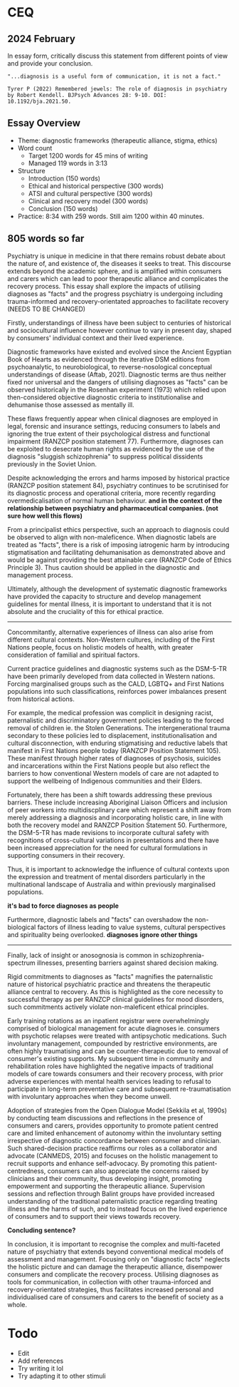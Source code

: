 # CEQ

## 2024 February
In essay form, critically discuss this statement from different points of view and provide your conclusion.
```
"...diagnosis is a useful form of communication, it is not a fact."

Tyrer P (2022) Remembered jewels: The role of diagnosis in psychiatry by Robert Kendell. BJPsych Advances 28: 9-10. DOI: 10.1192/bja.2021.50.
```
## Essay Overview

- Theme: diagnostic frameworks (therapeutic alliance, stigma, ethics)
- Word count
  - Target 1200 words for 45 mins of writing
  - Managed 119 words in 3:13
- Structure
  - Introduction (150 words)
  - Ethical and historical perspective (300 words)
  - ATSI and cultural perspective (300 words)
  - Clinical and recovery model (300 words)
  - Conclusion (150 words)
- Practice: 8:34 with 259 words. Still aim 1200 within 40 minutes.

805 words so far
---

<!-- Introduction: 79/150 words
Could define diagnosis -->

Psychiatry is unique in medicine in that there remains robust debate about the nature of, and existence of, the diseases it seeks to treat. This discourse extends beyond the academic sphere, and is amplified within consumers and carers which can lead to poor therapeutic alliance and complicates the recovery process. This essay shall explore the impacts of utilising diagnoses as "facts" and the progress psychiatry is undergoing including trauma-informed and recovery-orientated approaches to facilitate recovery (NEEDS TO BE CHANGED)

<!-- 
Paragraph 1: 326 / 300 words
Ethical and historical
Re quote: shit changes and needs to change
 -->

Firstly, understandings of illness have been subject to centuries of historical and sociocultural influence however continue to vary in present day, shaped by consumers' individual context and their lived experience. 

Diagnostic frameworks have existed and evolved since the Ancient Egyptian Book of Hearts as evidenced through the iterative DSM editions from psychoanalytic, to neurobiological, to reverse-nosological conceptual understandings of disease (Aftab, 2021). Diagnostic terms are thus neither fixed nor universal and the dangers of utilising diagnoses as "facts" can be observed historically in the Rosenhan experiment (1973) which relied upon then-considered objective diagnostic criteria to institutionalise and dehumanise those assessed as mentally ill. 

These flaws frequently appear when clinical diagnoses are employed in legal, forensic and insurance settings, reducing consumers to labels and ignoring the true extent of their psychological distress and functional impairment (RANZCP position statement 77). Furthermore, diagnoses can be exploited to desecrate human rights as evidenced by the use of the diagnosis "sluggish schizophrenia" to suppress political dissidents previously in the Soviet Union. 

Despite acknowledging the errors and harms imposed by historical practice (RANZCP position statement 84), psychiatry continues to be scrutinised for its diagnostic process and operational criteria, more recently regarding overmedicalisation of normal human behaviour. **and in the context of the relationship between psychiatry and pharmaceutical companies. (not sure how well this flows)**

From a principalist ethics perspective, such an approach to diagnosis could be observed to align with non-maleficence. When diagnostic labels are treated as "facts", there is a risk of imposing iatrogenic harm by introducing stigmatisation and facilitating dehumanisation as demonstrated above and would be against providing the best attainable care (RANZCP Code of Ethics Principle 3). Thus caution should be applied in the diagnostic and management process.  

Ultimately, although the development of systematic diagnostic frameworks have provided the capacity to structure and develop management guidelines for mental illness, it is important to understand that it is not absolute and the cruciality of this for ethical practice.

---

<!-- 
Paragraph 2: 292/300 words
ATSI and cultural
Re quote: diagnosis varies as per culture, not fixed
Points:
- Harmful to diagnose directly
- Diagnoses lead to diagnostic shadowing
 -->

Concommitantly, alternative experiences of illness can also arise from different cultural contexts. Non-Western cultures, including of the First Nations people, focus on holistic models of health, with greater consideration of familial and spiritual factors. 

Current practice guidelines and diagnostic systems such as the DSM-5-TR have been primarily developed from data collected in Western nations. Forcing marginalised groups such as the CALD, LGBTQ+ and First Nations populations into such classifications, reinforces power imbalances present from historical actions.

For example, the medical profession was complicit in designing racist, paternalistic and discriminatory government policies leading to the forced removal of children ie. the Stolen Generations. The intergenerational trauma secondary to these policies led to displacement, institutionalisation and cultural disconnection, with enduring stigmatising and reductive labels that manifest in First Nations people today (RANZCP Position Statement 105). These manifest through higher rates of diagnoses of psychosis, suicides and incarcerations within the First Nations people but also reflect the barriers to how conventional Western models of care are not adapted to support the wellbeing of Indigenous communities and their Elders. 

Fortunately, there has been a shift towards addressing these previous barriers. These include increasing Aboriginal Liaison Officers and inclusion of peer workers into multidiscplinary care which represent a shift away from merely addressing a diagnosis and incorporating holistic care, in line with both the recovery model and RANZCP Position Statement 50. Furthermore, the DSM-5-TR has made revisions to incorporate cultural safety with recognitions of cross-cultural variations in presentations and there have been increased appreciation for the need for cultural formulations in supporting consumers in their recovery. 

Thus, it is important to acknowledge the influence of cultural contexts upon the expression and treatment of mental disorders particularly in the multinational landscape of Australia and within previously marginalised populations. 
 
 **it's bad to force diagnoses as people**




Furthermore, diagnostic labels and "facts" can overshadow the non-biological factors of illness leading to value systems, cultural perspectives and spirituality being overlooked.  **diagnoses ignore other things**

---

<!-- 
Paragraph 3: 301/300 words
Clinical example + recovery model + open dialogue
Re quote: recovery does not depend on diagnosis
-->

Finally, lack of insight or anosognosia is common in schizophrenia-spectrum illnesses, presenting barriers against shared decision making. 

Rigid commitments to diagnoses as "facts" magnifies the paternalistic nature of historical psychiatric practice and threatens the therapeutic alliance central to recovery. As this is highlighted as the core necessity to successful therapy as per RANZCP clinical guidelines for mood disorders, such commitments actively violate non-maleficent ethical principles.

Early training rotations as an inpatient registrar were overwhelmingly comprised of biological management for acute diagnoses ie. consumers with psychotic relapses were treated with antipsychotic medications. Such involuntary management, compounded by restrictive environments, are often highly traumatising and can be counter-therapeutic due to removal of consumer's existing supports. My subsequent time in community and rehabilitation roles have highlighted the negative impacts of traditional models of care towards consumers and their recovery process, with prior adverse experiences with mental health services leading to refusal to participate in long-term preventative care and subsequent re-traumatisation with involuntary approaches when they become unwell. 

Adoption of strategies from the Open Dialogue Model (Sekkila et al, 1990s) by conducting team discussions and reflections in the presence of consumers and carers, provides opportunity to promote patient centred care and limited enhancement of autonomy within the involuntary setting irrespective of diagnostic concordance between consumer and clinician. Such shared-decision practice reaffirms our roles as a collaborator and advocate (CANMEDS, 2015) and focuses on the holistic management to recruit supports and enhance self-advocacy. By promoting this patient-centredness, consumers can also appreciate the concerns raised by clinicians and their community, thus developing insight, promoting empowerment and supporting the therapeutic alliance. Supervision sessions and reflection through Balint groups have provided increased understanding of the traditional paternalistic practice regarding treating illness and the harms of such, and to instead focus on the lived experience of consumers and to support their views towards recovery. 


**Concluding sentence?**

<!-- Conclusion:77/150 words -->

In conclusion, it is important to recognise the complex and multi-faceted nature of psychiatry that extends beyond conventional medical models of assessment and management. Focusing only on "diagnostic facts" neglects the holistic picture and can damage the therapeutic alliance, disempower consumers and complicate the recovery process. Utilising diagnoses as tools for communication, in collection with other trauma-inforced and recovery-orientated strategies, thus facilitates increased personal and individualised care of consumers and carers to the benefit of society as a whole.


# Todo
- Edit
- Add references
- Try writing it lol
- Try adapting it to other stimuli